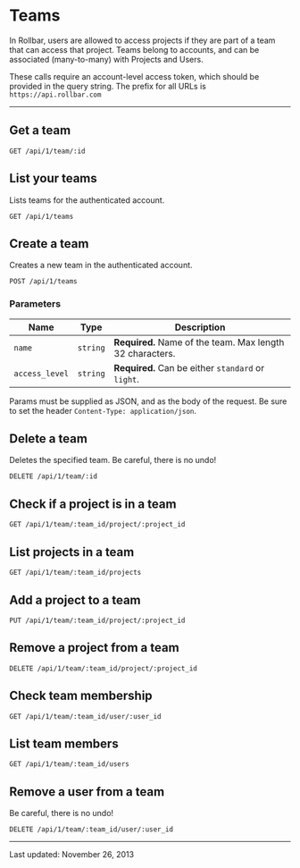 # Teams

In Rollbar, users are allowed to access projects if they are part of a team that can access that project. Teams belong to accounts, and can be associated (many-to-many) with Projects and Users.

These calls require an account-level access token, which should be provided in the query string. The prefix for all URLs is `https://api.rollbar.com`


<!-- Sub:[TOC] -->

----

## Get a team

    GET /api/1/team/:id


## List your teams

Lists teams for the authenticated account.

    GET /api/1/teams


## Create a team

Creates a new team in the authenticated account.

    POST /api/1/teams

### Parameters

Name | Type | Description
-----|------|-------------
`name`|`string`|**Required.** Name of the team. Max length 32 characters.
`access_level`|`string`|**Required.** Can be either `standard` or `light`.

Params must be supplied as JSON, and as the body of the request. Be sure to set the header `Content-Type: application/json`.


## Delete a team

Deletes the specified team. Be careful, there is no undo!

    DELETE /api/1/team/:id


## Check if a project is in a team

    GET /api/1/team/:team_id/project/:project_id


## List projects in a team

    GET /api/1/team/:team_id/projects


## Add a project to a team

    PUT /api/1/team/:team_id/project/:project_id


## Remove a project from a team

    DELETE /api/1/team/:team_id/project/:project_id


## Check team membership

    GET /api/1/team/:team_id/user/:user_id


## List team members

    GET /api/1/team/:team_id/users


## Remove a user from a team

Be careful, there is no undo!

    DELETE /api/1/team/:team_id/user/:user_id

-----

Last updated: November 26, 2013


